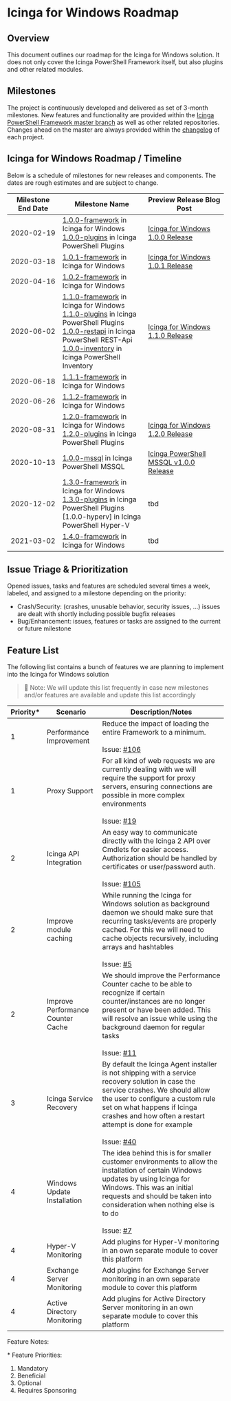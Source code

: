 # Icinga for Windows Roadmap

## Overview

This document outlines our roadmap for the Icinga for Windows solution. It does not only cover the Icinga PowerShell Framework itself, but also plugins and other related modules.

## Milestones

The project is continuously developed and delivered as set of 3-month milestones. New features and functionality are provided within the [Icinga PowerShell Framework master branch](https://github.com/Icinga/icinga-powershell-framework) as well as other related repositories. Changes ahead on the master are always provided within the [changelog](https://github.com/Icinga/icinga-powershell-framework/blob/master/doc/31-Changelog.md) of each project.

## Icinga for Windows Roadmap / Timeline

Below is a schedule of milestones for new releases and components. The dates are rough estimates and are subject to change.

| Milestone End Date | Milestone Name | Preview Release Blog Post |
| ------------------ | -------------- | ------------------------- |
| 2020-02-19 | [1.0.0-framework] in Icinga for Windows<br>[1.0.0-plugins] in Icinga PowerShell Plugins | [Icinga for Windows 1.0.0 Release](https://icinga.com/2020/02/19/announcing-icinga-for-windows-v1-0/) |
| 2020-03-18 | [1.0.1-framework] in Icinga for Windows | [Icinga for Windows 1.0.1 Release](https://icinga.com/2020/03/19/icinga-for-windows-bugfix-release-v1-0-1/) |
| 2020-04-16 | [1.0.2-framework] in Icinga for Windows | |
| 2020-06-02 | [1.1.0-framework] in Icinga for Windows<br>[1.1.0-plugins] in Icinga PowerShell Plugins<br>[1.0.0-restapi] in Icinga PowerShell REST-Api<br>[1.0.0-inventory] in Icinga PowerShell Inventory | [Icinga for Windows 1.1.0 Release](https://icinga.com/2020/06/03/icinga-for-windows-v1-1-0-release/) |
| 2020-06-18 | [1.1.1-framework] in Icinga for Windows | |
| 2020-06-26 | [1.1.2-framework] in Icinga for Windows | |
| 2020-08-31 | [1.2.0-framework] in Icinga for Windows<br>[1.2.0-plugins] in Icinga PowerShell Plugins | [Icinga for Windows 1.2.0 Release](https://icinga.com/2020/08/31/releasing-icinga-for-windows-v1-2-0/) |
| 2020-10-13 | [1.0.0-mssql] in Icinga PowerShell MSSQL | [Icinga PowerShell MSSQL v1.0.0 Release](https://icinga.com/2020/10/13/icinga-for-windows-mssql-plugin-release-v1-0-0/)
| 2020-12-02 | [1.3.0-framework] in Icinga for Windows<br>[1.3.0-plugins] in Icinga PowerShell Plugins<br>[1.0.0-hyperv] in Icinga PowerShell Hyper-V | tbd |
| 2021-03-02 | [1.4.0-framework] in Icinga for Windows | tbd |

## Issue Triage & Prioritization

Opened issues, tasks and features are scheduled several times a week, labeled, and assigned to a milestone depending on the priority:

* Crash/Security: (crashes, unusable behavior, security issues, ...) issues are dealt with shortly including possible bugfix releases
* Bug/Enhancement: issues, features or tasks are assigned to the current or future milestone

## Feature List

The following list contains a bunch of features we are planning to implement into the Icinga for Windows solution

> 📌 Note: We will update this list frequently in case new milestones and/or features are available and update this list accordingly

| Priority\* | Scenario | Description/Notes |
| ---------- | -------- | ----------------- |
| 1 | Performance Improvement | Reduce the impact of loading the entire Framework to a minimum.<br><br>Issue: [#106] |
| 1 | Proxy Support | For all kind of web requests we are currently dealing with we will require the support for proxy servers, ensuring connections are possible in more complex environments<br><br>Issue: [#19]
| 2 | Icinga API Integration | An easy way to communicate directly with the Icinga 2 API over Cmdlets for easier access. Authorization should be handled by certificates or user/password auth.<br><br>Issue: [#105] |
| 2 | Improve module caching | While running the Icinga for Windows solution as background daemon we should make sure that recurring tasks/events are properly cached. For this we will need to cache objects recursively, including arrays and hashtables<br><br>Issue: [#5]
| 2 | Improve Performance Counter Cache | We should improve the Performance Counter cache to be able to recognize if certain counter/instances are no longer present or have been added. This will resolve an issue while using the background daemon for regular tasks<br><br>Issue: [#11]
| 3 | Icinga Service Recovery | By default the Icinga Agent installer is not shipping with a service recovery solution in case the service crashes. We should allow the user to configure a custom rule set on what happens if Icinga crashes and how often a restart attempt is done for example<br><br>Issue: [#40]
| 4 | Windows Update Installation | The idea behind this is for smaller customer environments to allow the installation of certain Windows updates by using Icinga for Windows. This was an initial requests and should be taken into consideration when nothing else is to do<br><br>Issue: [#7]
| 4 | Hyper-V Monitoring | Add plugins for Hyper-V monitoring in an own separate module to cover this platform |
| 4 | Exchange Server Monitoring | Add plugins for Exchange Server monitoring in an own separate module to cover this platform |
| 4 | Active Directory Monitoring | Add plugins for Active Directory Server monitoring in an own separate module to cover this platform |

Feature Notes:

\* Feature Priorities:

1. Mandatory <br/>
2. Beneficial <br/>
3. Optional <br/>
4. Requires Sponsoring <br/>

[1.0.0-framework]: https://github.com/Icinga/icinga-powershell-framework/milestone/2
[1.0.0-plugins]: https://github.com/Icinga/icinga-powershell-plugins/milestones/1/
[1.0.0-restapi]: https://github.com/Icinga/icinga-powershell-restapi/releases/tag/v1.0.0
[1.0.0-inventory]: https://github.com/Icinga/icinga-powershell-inventory/releases/tag/v1.0.0
[1.0.0-mssql]: https://github.com/Icinga/icinga-powershell-mssql/milestone/1
[1.0.1-framework]: https://github.com/Icinga/icinga-powershell-framework/milestone/5
[1.0.2-framework]: https://github.com/Icinga/icinga-powershell-framework/milestone/6
[1.1.0-framework]: https://github.com/Icinga/icinga-powershell-framework/milestone/4
[1.1.0-plugins]: https://github.com/Icinga/icinga-powershell-plugins/milestones/2/
[1.1.1-framework]: https://github.com/Icinga/icinga-powershell-framework/milestone/8
[1.1.2-framework]: https://github.com/Icinga/icinga-powershell-framework/milestone/9
[1.2.0-framework]: https://github.com/Icinga/icinga-powershell-framework/milestone/7
[1.2.0-plugins]: https://github.com/Icinga/icinga-powershell-plugins/milestone/3
[1.3.0-framework]: https://github.com/Icinga/icinga-powershell-framework/milestone/10
[1.3.0-plugins]: https://github.com/Icinga/icinga-powershell-plugins/milestone/4
[1.4.0-framework]: https://github.com/Icinga/icinga-powershell-framework/milestone/11
[#5]: https://github.com/Icinga/icinga-powershell-framework/issues/5
[#7]: https://github.com/Icinga/icinga-powershell-framework/issues/7
[#11]: https://github.com/Icinga/icinga-powershell-framework/issues/11
[#19]: https://github.com/Icinga/icinga-powershell-framework/issues/19
[#40]: https://github.com/Icinga/icinga-powershell-framework/issues/40
[#100]: https://github.com/Icinga/icinga-powershell-framework/issues/100
[#105]: https://github.com/Icinga/icinga-powershell-framework/issues/105
[#106]: https://github.com/Icinga/icinga-powershell-framework/issues/106
